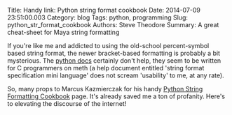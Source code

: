 Title: Handy link: Python string format cookbook
Date: 2014-07-09 23:51:00.003
Category: blog
Tags: python, programming
Slug: python_str_format_cookbook
Authors: Steve Theodore
Summary: A great cheat-sheet for Maya string formatting

If you're like me and addicted to using the old-school percent-symbol based string format, the newer bracket-based formatting is probably a bit mysterious. The [python docs](https://docs.python.org/2/library/string.html#format-specification-mini-language) certainly don't help, they seem to be written for C programmers on meth (a help document entitled 'string format specification mini language' does not scream 'usability' to me, at any rate).  
  
So, many props to Marcus Kazmierczak for his handy [Python String Formatting Cookbook](http://mkaz.com/2012/10/10/python-string-format/) page. It's already saved me a ton of profanity. Here's to elevating the discourse of the internet!


